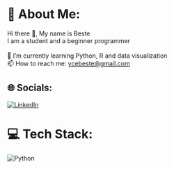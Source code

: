 # 💫 About Me:
Hi there 👋, My name is Beste<br>I am a student and a beginner programmer<br><br>🌱 I’m currently learning Python, R and data visualization<br>📫 How to reach me: ycebeste@gmail.com


## 🌐 Socials:
[![LinkedIn](https://img.shields.io/badge/LinkedIn-%230077B5.svg?logo=linkedin&logoColor=white)](https://linkedin.com/in/beste-yüce-ab4178249/) 

# 💻 Tech Stack:
![Python](https://img.shields.io/badge/python-3670A0?style=for-the-badge&logo=python&logoColor=ffdd54)


<!-- Proudly created with GPRM ( https://gprm.itsvg.in ) -->
